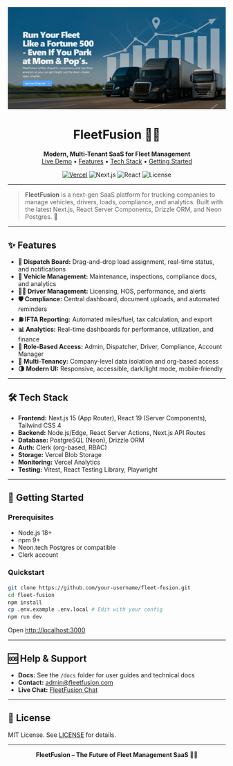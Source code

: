 <!-- FleetFusion SaaS Platform -->

<p align="center">
  <img src="public/readme_hero.jpeg" alt="FleetFusion Logo" width="1920" />
</p>

<h1 align="center">FleetFusion 🚚✨</h1>

<p align="center">
  <b>Modern, Multi-Tenant SaaS for Fleet Management</b><br/>
  <a href="https://fleet-fusion.vercel.app">Live Demo</a> • <a href="#features">Features</a> • <a href="#tech-stack">Tech Stack</a> • <a href="#getting-started">Getting Started</a>
</p>

<p align="center">
  <a href="https://vercel.com/digital-herencia/fleet-fusion"><img src="https://img.shields.io/badge/Deploy-Vercel-000?logo=vercel" alt="Vercel"/></a>
  <img src="https://img.shields.io/badge/Next.js-15-blue?logo=next.js" alt="Next.js"/>
  <img src="https://img.shields.io/badge/React-19-61dafb?logo=react" alt="React"/>
  <img src="https://img.shields.io/badge/License-MIT-green" alt="License"/>
</p>

---

> **FleetFusion** is a next-gen SaaS platform for trucking companies to manage vehicles, drivers, loads, compliance, and analytics. Built with the latest Next.js, React Server Components, Drizzle ORM, and Neon Postgres. 🚀

---

## ✨ Features

- **🚦 Dispatch Board:** Drag-and-drop load assignment, real-time status, and notifications
- **🚚 Vehicle Management:** Maintenance, inspections, compliance docs, and analytics
- **🧑‍✈️ Driver Management:** Licensing, HOS, performance, and alerts
- **🛡️ Compliance:** Central dashboard, document uploads, and automated reminders
- **⛽ IFTA Reporting:** Automated miles/fuel, tax calculation, and export
- **📊 Analytics:** Real-time dashboards for performance, utilization, and finance
- **🔐 Role-Based Access:** Admin, Dispatcher, Driver, Compliance, Account Manager
- **🏢 Multi-Tenancy:** Company-level data isolation and org-based access
- **🌗 Modern UI:** Responsive, accessible, dark/light mode, mobile-friendly

---

## 🛠️ Tech Stack

- **Frontend:** Next.js 15 (App Router), React 19 (Server Components), Tailwind CSS 4
- **Backend:** Node.js/Edge, React Server Actions, Next.js API Routes
- **Database:** PostgreSQL (Neon), Drizzle ORM
- **Auth:** Clerk (org-based, RBAC)
- **Storage:** Vercel Blob Storage
- **Monitoring:** Vercel Analytics
- **Testing:** Vitest, React Testing Library, Playwright

---

## 🚀 Getting Started

### Prerequisites
- Node.js 18+
- npm 9+
- Neon.tech Postgres or compatible
- Clerk account

### Quickstart
```bash
git clone https://github.com/your-username/fleet-fusion.git
cd fleet-fusion
npm install
cp .env.example .env.local # Edit with your config
npm run dev
```
Open [http://localhost:3000](http://localhost:3000)

---

## 🆘 Help & Support

- **Docs:** See the `/docs` folder for user guides and technical docs
- **Contact:** [admin@fleetfusion.com](mailto:admin@fleetfusion.com)
- **Live Chat:** [FleetFusion Chat](https://v0.dev/chat/projects/OURP0qOTyib)

---

## 📝 License

MIT License. See [LICENSE](LICENSE) for details.

---

<p align="center">
  <b>FleetFusion – The Future of Fleet Management SaaS 🚚✨</b>
</p>

<!-- End of README -->

